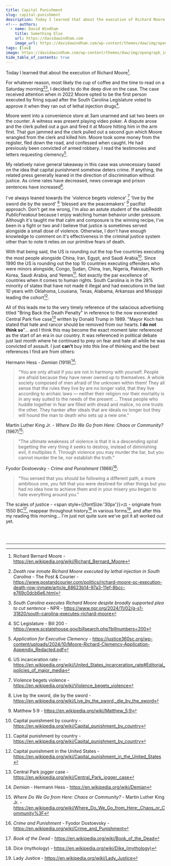 ```yaml
---
title: Capital Punishment
slug: capital-punishment
description: Today I learned that about the execution of Richard Moore.
<!--- authors:
  - name: David Windham
    title: Something Else
    url: https://davidawindham.com
    image_url: https://davidawindham.com/wp-content/themes/daw/img/opengraph_image.jpg -->
tags: [law]
image: https://davidawindham.com/wp-content/themes/daw/img/opengraph_image.jpg
hide_table_of_contents: true
---
```


Today I learned that about the execution of Richard Moore[^1].

<!--truncate-->

For whatever reason, most likely the cup of coffee and the time to read on a Saturday morning[^2][^3], I decided to do the deep dive on the case. The case received attention when in 2022 Moore opted to be the first person executed by firing squad after the South Carolina Legislature voted to approve it when they ran out of lethal injection drugs[^4].

Moore went into a convenience store at 3am unarmed and sat two beers on the counter. A witness was present playing video poker. A dispute arose and the clerk pulled out a gun and fired it at Moore hitting him in the arm first. That gun jammed and the clerk pulled out a second gun which Moore wrangled from the clerk and killed him. Moore took some money from the register, fled  down the road, and confessed when caught. He had previously been convicted of armed robbery. I read the testimonies and letters requesting clemency[^5]. 

My relatively naive general takeaway in this case was unnecessary based on the idea that capital punishment somehow deters crime. If anything, the related press generally leaned in the direction of discrimination without justice. As crime rates have decreased, news coverage and prison sentences have increased[^6].

I've always leaned towards the 'violence begets violence' [^7] 'live by the sword die by the sword' [^8] 'blessed are the peacemakers' [^9] pacifist approach. Don't get me wrong, I'm also an astute student of the subReddit _PublicFreakout_ because I enjoy watching human behavior under pressure.  Although it's taught me that calm and composure is the winning recipe, I've been in a fight or two and I believe that justice is sometimes served alongside a small dose of violence. Otherwise, I don't have enough knowledge to comment on it's effectiveness in the criminal justice system other than to note it relies on our primitive fears of death. 

With that being said, the US is rounding out the top five countries executing the most people alongside China, Iran, Egypt, and Saudi Arabia[^10]. Since 1990 the US is rounding out the top 10 countries executing offenders who were minors alongside, Congo, Sudan, China, Iran, Nigeria, Pakistan, North Korea, Saudi Arabia, and Yemen[^10]. Not exactly the par excellence of countries when it comes to human rights. South Carolina is in the 28% minority of states that have not made it illegal and had executions in the last 10 years with Oklahoma, Lousiana, Texas, Alabama, Arkansas and Missippi leading the cohort[^11].

All of this leads me to the very timely reference of the salacious advertising titled "Bring Back the Death Penalty" in reference to the now exonerated Central Park five case[^12] written by Donald Trump in 1989. "Mayor Koch has stated that hate and rancor should be removed from our hearts. **I do not think so**"... and I think this may become the exact moment later referenced as the start of an era in our country. It was referenced in political debate just last month where he continued to prey on fear and hate all while he was convicted of assault. I just **can't** buy into this line of thinking and the best references I find are from others:

Hermann Hess - _Demian_ (1919)[^13]: 

>"You are only afraid if you are not in harmony with yourself. People are afraid because they have never owned up to themselves. A whole society composed of men afraid of the unknown within them! They all sense that the rules they live by are no longer valid, that they live according to archaic laws — neither their religion nor their mortality is in any way suited to the needs of the present ... These people who huddle together in fear are filled with dread and malice, no one trusts the other. They hanker after ideals that are ideals no longer but they will hound the man to death who sets up a new one."

Martin Luther King Jr. - _Where Do We Go from Here: Chaos or Community?_ (1967)[^14]:

>"The ultimate weakness of violence is that it is a descending spiral begetting the very thing it seeks to destroy, instead of diminishing evil, it multiplies it. Through violence you may murder the liar, but you cannot murder the lie, nor establish the truth."



Fyodor Dostoevsky - _Crime and Punishment_ (1866)[^15]:

>"You sensed that you should be following a different path, a more ambitious one, you felt that you were destined for other things but you had no idea how to achieve them and in your misery you began to hate everything around you."

The scales of justice - <span style={{fontSize:'30px'}}>&#x2696;</span> - originate from 1550 BC[^16], reappear throughout history[^17] in various forms[^18], and after this my reading this morning... I'm just not quite sure we've got it all worked out yet.


<div>&nbsp;</div>
<div>&nbsp;</div>

---

[^1]: Richard Bernard Moore - https://en.wikipedia.org/wiki/Richard_Bernard_Moore
[^2]: _Death row inmate Richard Moore executed by lethal injection in South Carolina_ - The Post & Courier -  https://www.postandcourier.com/politics/richard-moore-sc-execution-death-row-inmate/article_68623b14-97a3-11ef-8bcc-e769c0dcb6e6.html
[^3]: _South Carolina executes Richard Moore despite broadly supported plea to cut sentence_ - NPR - https://www.npr.org/2024/11/02/g-s1-31820/south-carolina-executes-richard-moore
[^4]: SC Legislature - Bill 200 - https://www.scstatehouse.gov/billsearch.php?billnumbers=200
[^5]: _Application for Executive Clemency_ - https://justice360sc.org/wp-content/uploads/2024/10/Moore-Richard-Clemency-Application-Appendix_Redacted.pdf
[^6]: US incarceration rate - https://en.wikipedia.org/wiki/United_States_incarceration_rate#Editorial_policies_of_major_media
[^7]: Violence begets violence - https://en.wikipedia.org/wiki/Violence_begets_violence
[^8]: Live by the sword, die by the sword - https://en.wikipedia.org/wiki/Live_by_the_sword,_die_by_the_sword
[^9]: Matthew 5:9 - https://en.wikipedia.org/wiki/Matthew_5:9
[^10]: Capital punishment by country - https://en.wikipedia.org/wiki/Capital_punishment_by_country
[^11]: Capital punishment in the United States - https://en.wikipedia.org/wiki/Capital_punishment_in_the_United_States
[^12]: Central Park jogger case - https://en.wikipedia.org/wiki/Central_Park_jogger_case
[^13]: _Demian_ - Hermann Hess - https://en.wikipedia.org/wiki/Demian
[^14]:  _Where Do We Go from Here: Chaos or Community?_ - Martin Luther King Jr. - https://en.wikipedia.org/wiki/Where_Do_We_Go_from_Here:_Chaos_or_Community%3F
[^15]: _Crime and Punishment_ - Fyodor Dostoevsky - https://en.wikipedia.org/wiki/Crime_and_Punishment
[^16]: _Book of the Dead_ - https://en.wikipedia.org/wiki/Book_of_the_Dead
[^17]: Dice (mythology) - https://en.wikipedia.org/wiki/Dike_(mythology)
[^18]: Lady Justice - https://en.wikipedia.org/wiki/Lady_Justice